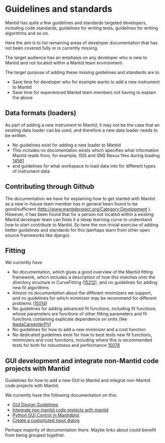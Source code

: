 Guidelines and standards
========================
Mantid has quite a few guidelines and standards targeted developers, including code standards, guidelines for writing tests, guidelines for writing algorithms and so on. 

Here the aim is to list remaining areas of developer documentation that has not been covered fully or is currently missing. 

The target audience has an emphasis on any developer who is new to Mantid and not located within a Mantid team environment.

The target purpose of adding these missing guidelines and standards are to
*	Save time for developer who for example wants to add a new instrument to Mantid
*	Save time for experienced Mantid team members not having to explain the above

Data formats (loaders)
------------
As part of adding a new instrument to Mantid, it may not be the case that an existing data loader can be used, and therefore 
a new data loader needs to be written. 

* No guidelines exist for adding a new loader to Mantid
 * This includes no documentation exists which specifies what information Mantid reads from, for example, ISIS and SNS Nexus files during loading [14561](https://github.com/mantidproject/mantid/issues/14561)
 * and guidelines for what workspace to load data into for different types of instrument data

Contributing through Github
---------------------------
The documentation we have for explaining how to get started with Mantid as a new in-house team member has in general been 
found to be good/sufficient (http://www.mantidproject.org/Category:Development ). However, it has been found
that for a person not located within a existing Mantid developer team can finds it a steep learning curve to 
understand how to start contribute to Mantid. So here the non-trivial exercise of adding better guidelines and standards for
this (perhaps learn from other open source frameworks like django).

Fitting
-------
We currently have
*	No documentation, which gives a good overview of the Mantid fitting framework, which includes a description of how this matches onto the directory structure in CurveFitting ([15212](https://github.com/mantidproject/mantid/issues/15212)), and no guidelines for adding new fit algorithms
*	Almost no documentation about the different minimizers we support, and no guidelines for which minimizer may be recommend for different problems ([15014](https://github.com/mantidproject/mantid/issues/15014))
* No guidelines for adding advanced fit functions, including fit functions whose parameters are functions of other fitting parameters and fit functions containing explicate dependence on units (like [IkedaCarpenterPV](http://docs.mantidproject.org/nightly/fitfunctions/IkedaCarpenterPV.html))
* No guidelines for how to add a new minimizer and a cost function
* No dedicated guidelines exist for how to best tests new fit functions, minimizers and cost functions, including where this is recommended tests for both for robustness and performance [15078](https://github.com/mantidproject/mantid/issues/15078)

GUI development and integrate non-Mantid code projects with Mantid
---
Guidelines for how to add a new GUI to Mantid and integrat non-Mantid code projects with Mantid.

We currently have the following documentation on this:
* [GUI Design Guidelines](http://www.mantidproject.org/GUI_Design_Guidelines)
* [Integrate non mantid code projects with mantid](http://www.mantidproject.org/Integrate_non_Mantid_code_projects_with_Mantid)
* [Python GUI Control in Mantidplot](http://www.mantidproject.org/Python_GUI_Control_in_MantidPlot)
* [Create a customized input dialog](http://www.mantidproject.org/Writing_a_CustomDialog)

Perhaps majority of documentation there. Maybe links about could benefit from being grouped together.
